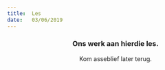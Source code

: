 ```yaml
---
title:  Les
date:   03/06/2019
---
```


### <center>Ons werk aan hierdie les.</center>
<center>Kom asseblief later terug.</center>